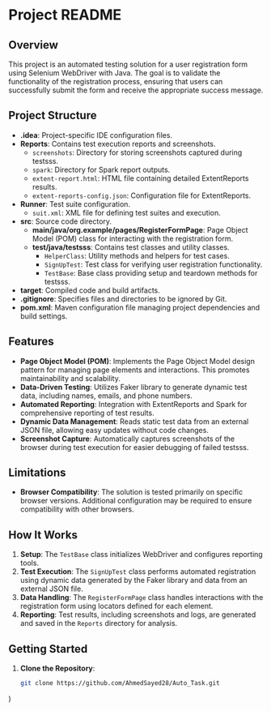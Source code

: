 # Project README

## Overview

This project is an automated testing solution for a user registration form using Selenium WebDriver with Java. The goal is to validate the functionality of the registration process, ensuring that users can successfully submit the form and receive the appropriate success message.

## Project Structure

- **.idea**: Project-specific IDE configuration files.
- **Reports**: Contains test execution reports and screenshots.
  - `screenshots`: Directory for storing screenshots captured during testsss.
  - `spark`: Directory for Spark report outputs.
  - `extent-report.html`: HTML file containing detailed ExtentReports results.
  - `extent-reports-config.json`: Configuration file for ExtentReports.
- **Runner**: Test suite configuration.
  - `suit.xml`: XML file for defining test suites and execution.
- **src**: Source code directory.
  - **main/java/org.example/pages/RegisterFormPage**: Page Object Model (POM) class for interacting with the registration form.
  - **test/java/testsss**: Contains test classes and utility classes.
    - `HelperClass`: Utility methods and helpers for test cases.
    - `SignUpTest`: Test class for verifying user registration functionality.
    - `TestBase`: Base class providing setup and teardown methods for testsss.
- **target**: Compiled code and build artifacts.
- **.gitignore**: Specifies files and directories to be ignored by Git.
- **pom.xml**: Maven configuration file managing project dependencies and build settings.

## Features

- **Page Object Model (POM)**: Implements the Page Object Model design pattern for managing page elements and interactions. This promotes maintainability and scalability.
- **Data-Driven Testing**: Utilizes Faker library to generate dynamic test data, including names, emails, and phone numbers.
- **Automated Reporting**: Integration with ExtentReports and Spark for comprehensive reporting of test results.
- **Dynamic Data Management**: Reads static test data from an external JSON file, allowing easy updates without code changes.
- **Screenshot Capture**: Automatically captures screenshots of the browser during test execution for easier debugging of failed testsss.

## Limitations

- **Browser Compatibility**: The solution is tested primarily on specific browser versions. Additional configuration may be required to ensure compatibility with other browsers.

## How It Works

1. **Setup**: The `TestBase` class initializes WebDriver and configures reporting tools.
2. **Test Execution**: The `SignUpTest` class performs automated registration using dynamic data generated by the Faker library and data from an external JSON file.
3. **Data Handling**: The `RegisterFormPage` class handles interactions with the registration form using locators defined for each element.
4. **Reporting**: Test results, including screenshots and logs, are generated and saved in the `Reports` directory for analysis.

## Getting Started

1. **Clone the Repository**:
   ```bash
   git clone https://github.com/AhmedSayed28/Auto_Task.git
)
